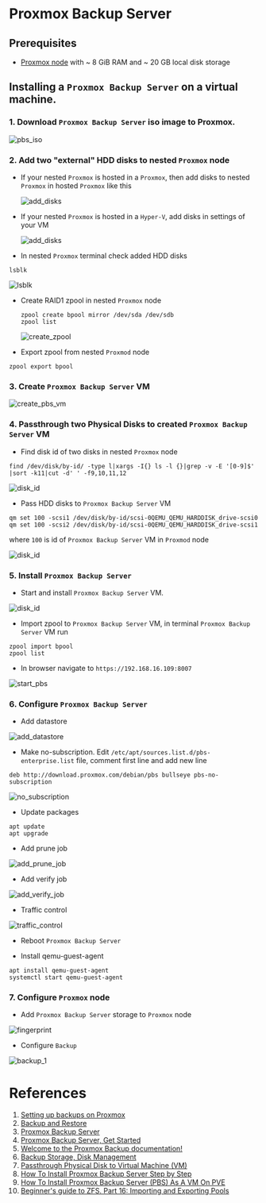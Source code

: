 # Proxmox Backup Server #

## Prerequisites
- [Proxmox node](https://www.proxmox.com/en/proxmox-ve/get-started) with ~ 8 GiB RAM and ~ 20 GB local disk storage

## Installing a `Proxmox Backup Server` on a virtual machine.

### 1. Download `Proxmox Backup Server` iso image to Proxmox.

![pbs_iso](./images/pbs_iso.png)

### 2. Add two "external" HDD disks to nested `Proxmox` node

  - If your nested `Proxmox` is hosted in a `Proxmox`, then add disks to nested `Proxmox` in hosted `Proxmox` like this

     ![add_disks](./images/add_disks.png)

  - If your nested `Proxmox` is hosted in a `Hyper-V`, add disks in settings of your VM
   
     ![add_disks](./images/add_disks_hyper.png)

  - In nested `Proxmox` terminal check added HDD disks
  
  ```
  lsblk
  ```

   ![lsblk](./images/lsblk.png)

  - Create RAID1 zpool in nested `Proxmox` node
  
     ```
     zpool create bpool mirror /dev/sda /dev/sdb
     zpool list
     ```

     ![create_zpool](./images/create_zpool.png)

  - Export zpool from nested `Proxmod` node  
  ```
  zpool export bpool
  ``` 



### 3. Create `Proxmox Backup Server` VM

![create_pbs_vm](./images/create_pbs_vm.png)

### 4. Passthrough two Physical Disks to created `Proxmox Backup Server` VM

  - Find disk id of two disks in nested `Proxmox` node
  
  ```
  find /dev/disk/by-id/ -type l|xargs -I{} ls -l {}|grep -v -E '[0-9]$' |sort -k11|cut -d' ' -f9,10,11,12
  ```

  ![disk_id](./images/disk_id.png)

  - Pass HDD disks to `Proxmox Backup Server` VM
  
  ```
  qm set 100 -scsi1 /dev/disk/by-id/scsi-0QEMU_QEMU_HARDDISK_drive-scsi0
  qm set 100 -scsi2 /dev/disk/by-id/scsi-0QEMU_QEMU_HARDDISK_drive-scsi1
  ```
  where `100` is id of `Proxmox Backup Server` VM in `Proxmod` node
  
  ![disk_id](./images/pass_hdd_disks.png)

### 5. Install `Proxmox Backup Server` 

  - Start and install `Proxmox Backup Server` VM.

![disk_id](./images/install_pbs.png)

  - Import zpool to `Proxmox Backup Server` VM, in terminal `Proxmox Backup Server` VM run
  
  ```
  zpool import bpool
  zpool list
  ```

  - In browser navigate to `https://192.168.16.109:8007`

![start_pbs](./images/start_pbs.png)

### 6. Configure  `Proxmox Backup Server` 

  - Add datastore

![add_datastore](./images/add_datastore.png)
  
  - Make no-subscription. Edit `/etc/apt/sources.list.d/pbs-enterprise.list` file, comment first line and add new line
  
  ```
  deb http://download.proxmox.com/debian/pbs bullseye pbs-no-subscription
  ```
  
![no_subscription](./images/no_subscription.png)

  - Update packages
  
  ```
  apt update
  apt upgrade
  ```
  - Add prune job

![add_prune_job](./images/add_prune_job.png)

  - Add verify job
  
![add_verify_job](./images/add_verify_job.png)

  - Traffic control

![traffic_control](./images/traffic_control.png)

  - Reboot `Proxmox Backup Server` 

  - Install qemu-guest-agent

```
apt install qemu-guest-agent
systemctl start qemu-guest-agent
```

### 7. Configure  `Proxmox` node

  - Add `Proxmox Backup Server` storage to `Proxmox` node

![fingerprint](./images/fingerprint.png)

  - Configure `Backup`

![backup_1](./images/backup_1.png)

# References

1. [Setting up backups on Proxmox](https://github.com/Alliedium/devops-course-2022/tree/main/06_proxmox_lvm_resize_disk_ssh_access_backups_25-aug-2022#backup)
2. [Backup and Restore](https://pve.proxmox.com/wiki/Backup_and_Restore)
3. [Proxmox Backup Server](https://www.proxmox.com/en/proxmox-backup-server)
4. [Proxmox Backup Server, Get Started](https://www.proxmox.com/en/proxmox-backup-server/get-started)
5. [Welcome to the Proxmox Backup documentation!](https://pbs.proxmox.com/docs/)
6. [Backup Storage, Disk Management](https://pbs.proxmox.com/docs/storage.html)
7. [Passthrough Physical Disk to Virtual Machine (VM)](https://pve.proxmox.com/wiki/Passthrough_Physical_Disk_to_Virtual_Machine_(VM))
8. [How To Install Proxmox Backup Server Step by Step](https://ostechnix.com/install-proxmox-backup-server/)
9. [How To Install Proxmox Backup Server (PBS) As A VM On PVE](https://tekgru.com/how-to-install-proxmox-backup-server-pbs-as-a-vm-on-pve/)
10. [Beginner's guide to ZFS. Part 16: Importing and Exporting Pools](https://www.youtube.com/watch?v=lCTrx9g6C5Y)